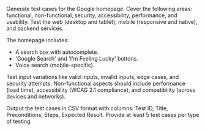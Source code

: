Generate test cases for the Google homepage. Cover the following areas: functional, non-functional, security, accessibility, performance, and usability. Test the web (desktop and tablet), mobile (responsive and native), and backend services.

The homepage includes:

- A search box with autocomplete.
- 'Google Search' and 'I'm Feeling Lucky' buttons.
- Voice search (mobile-specific).

Test input variations like valid inputs, invalid inputs, edge cases, and security attempts. Non-functional aspects should include performance (load time), accessibility (WCAG 2.1 compliance), and compatibility (across devices and networks).

Output the test cases in CSV format with columns: Test ID, Title, Preconditions, Steps, Expected Result. Provide at least 5 test cases per type of testing
